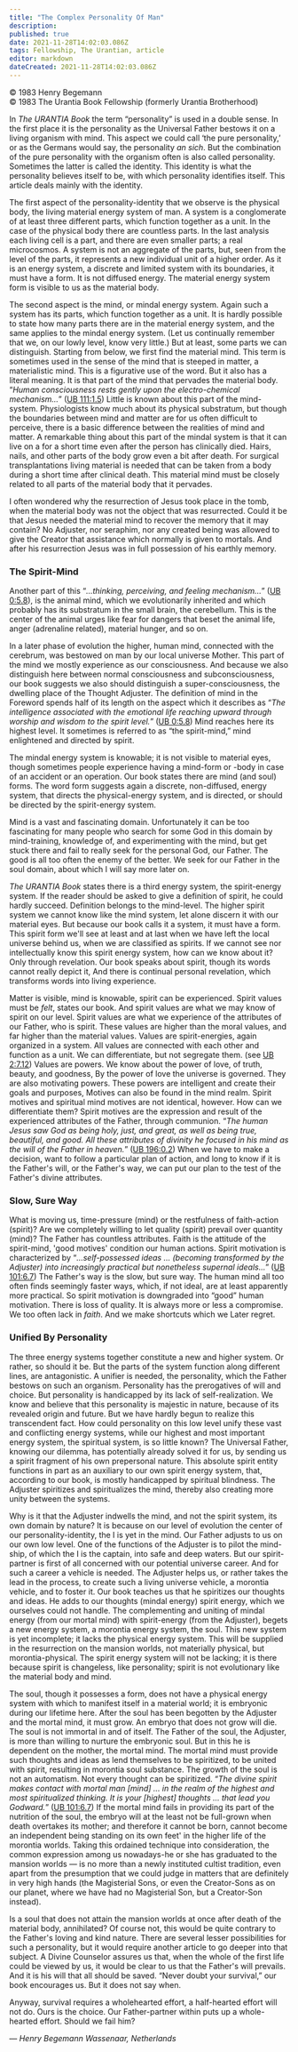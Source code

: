 ```yaml
---
title: "The Complex Personality Of Man"
description: 
published: true
date: 2021-11-28T14:02:03.086Z
tags: Fellowship, The Urantian, article
editor: markdown
dateCreated: 2021-11-28T14:02:03.086Z
---
```


<p class="v-card v-sheet theme--light grey lighten-3 px-2">© 1983 Henry Begemann<br>© 1983 The Urantia Book Fellowship (formerly Urantia Brotherhood)</p>

In _The URANTIA Book_ the term “personality” is used in a double sense. In the first place it is the personality as the Universal Father bestows it on a living organism with mind. This aspect we could call ‘the pure personality,’ or as the Germans would say, the personality _an sich_. But the combination of the pure personality with the organism often is also called personality. Sometimes the latter is called the identity. This identity is what the personality believes itself to be, with which personality identifies itself. This article deals mainly with the identity.

The first aspect of the personality-identity that we observe is the physical body, the living material energy system of man. A system is a conglomerate of at least three different parts, which function together as a unit. In the case of the physical body there are countless parts. In the last analysis each living cell is a part, and there are even smaller parts; a real microcosmos. A system is not an aggregate of the parts, but, seen from the level of the parts, it represents a new individual unit of a higher order. As it is an energy system, a discrete and limited system with its boundaries, it must have a form. It is not diffused energy. The material energy system form is visible to us as the material body.

The second aspect is the mind, or mindal energy system. Again such a system has its parts, which function together as a unit. It is hardly possible to state how many parts there are in the material energy system, and the same applies to the mindal energy system. (Let us continually remember that we, on our lowly level, know very little.) But at least, some parts we can distinguish. Starting from below, we first find the material mind. This term is sometimes used in the sense of the mind that is steeped in matter, a materialistic mind. This is a figurative use of the word. But it also has a literal meaning. It is that part of the mind that pervades the material body. “_Human consciousness rests gently upon the electro-chemical mechanism..._” ([UB 111:1.5](/en/The_Urantia_Book/111#p1_5)) Little is known about this part of the mind-system. Physiologists know much about its physical substratum, but though the boundaries between mind and matter are for us often difficult to perceive, there is a basic difference between the realities of mind and matter. A remarkable thing about this part of the mindal system is that it can live on a for a short time even after the person has clinically died. Hairs, nails, and other parts of the body grow even a bit after death. For surgical transplantations living material is needed that can be taken from a body during a short time after clinical death. This material mind must be closely related to all parts of the material body that it pervades.

I often wondered why the resurrection of Jesus took place in the tomb, when the material body was not the object that was resurrected. Could it be that Jesus needed the material mind to recover the memory that it may contain? No Adjuster, nor seraphim, nor any created being was allowed to give the Creator that assistance which normally is given to mortals. And after his resurrection Jesus was in full possession of his earthly memory.

### The Spirit-Mind

Another part of this “_...thinking, perceiving, and feeling mechanism..._” ([UB 0:5.8](/en/The_Urantia_Book/0#p5_8)), is the animal mind, which we evolutionarily inherited and which probably has its substratum in the small brain, the cerebellum. This is the center of the animal urges like fear for dangers that beset the animal life, anger (adrenaline related), material hunger, and so on.

In a later phase of evolution the higher, human mind, connected with the cerebrum, was bestowed on man by our local universe Mother. This part of the mind we mostly experience as our consciousness. And because we also distinguish here between normal consciousness and subconsciousness, our book suggests we also should distinguish a super-consciousness, the dwelling place of the Thought Adjuster. The definition of mind in the Foreword spends half of its length on the aspect which it describes as “_The intelligence associated with the emotional life reaching upward through worship and wisdom to the spirit level._” ([UB 0:5.8](/en/The_Urantia_Book/0#p5_8)) Mind reaches here its highest level. It sometimes is referred to as “the spirit-mind,” mind enlightened and directed by spirit.

The mindal energy system is knowable; it is not visible to material eyes, though sometimes people experience having a mind-form or -body in case of an accident or an operation. Our book states there are mind (and soul) forms. The word form suggests again a discrete, non-diffused, energy system, that directs the physical-energy system, and is directed, or should be directed by the spirit-energy system.

Mind is a vast and fascinating domain. Unfortunately it can be too fascinating for many people who search for some God in this domain by mind-training, knowledge of, and experimenting with the mind, but get stuck there and fail to really seek for the personal God, our Father. The good is all too often the enemy of the better. We seek for our Father in the soul domain, about which I will say more later on.

_The URANTIA Book_ states there is a third energy system, the spirit-energy system. If the reader should be asked to give a definition of spirit, he could hardly succeed. Definition belongs to the mind-level. The higher spirit system we cannot know like the mind system, let alone discern it with our material eyes. But because our book calls it a system, it must have a form. This spirit form we'll see at least and at last when we have left the local universe behind us, when we are classified as spirits. If we cannot see nor intellectually know this spirit energy system, how can we know about it? Only through revelation. Our book speaks about spirit, though its words cannot really depict it, And there is continual personal revelation, which transforms words into living experience.

Matter is visible, mind is knowable, spirit can be experienced. Spirit values must be _felt_, states our book. And spirit values are what we may know of spirit on our level. Spirit values are what we experience of the attributes of our Father, who is spirit. These values are higher than the moral values, and far higher than the material values. Values are spirit-energies, again organized in a system. All values are connected with each other and function as a unit. We can differentiate, but not segregate them. (see [UB 2:7.12](/en/The_Urantia_Book/2#p7_12)) Values are powers. We know about the power of love, of truth, beauty, and goodness, By the power of love the universe is governed. They are also motivating powers. These powers are intelligent and create their goals and purposes, Motives can also be found in the mind realm. Spirit motives and spiritual mind motives are not identical, however. How can we differentiate them? Spirit motives are the expression and result of the experienced attributes of the Father, through communion. “_The human Jesus saw God as being holy, just, and great, as well as being true, beautiful, and good. All these attributes of divinity he focused in his mind as the will of the Father in heaven._” ([UB 196:0.2](/en/The_Urantia_Book/196#p0_2)) When we have to make a decision, want to follow a particular plan of action, and long to know if it is the Father's will, or the Father's way, we can put our plan to the test of the Father's divine attributes.

### Slow, Sure Way

What is moving us, time-pressure (mind) or the restfulness of faith-action (spirit)? Are we completely willing to let quality (spirit) prevail over quantity (mind)? The Father has countless attributes. Faith is the attitude of the spirit-mind, 'good motives' condition our human actions. Spirit motivation is characterized by “_...self-possessed ideas ... (becoming transformed by the Adjuster) into increasingly practical but nonetheless supernal ideals..._” ([UB 101:6.7](/en/The_Urantia_Book/101#p6_7)) The Father's way is the slow, but sure way. The human mind all too often finds seemingly faster ways, which, if not ideal, are at least apparently more practical. So spirit motivation is downgraded into “good” human motivation. There is loss of quality. It is always more or less a compromise. We too often lack in _faith_. And we make shortcuts which we Later regret.

### Unified By Personality

The three energy systems together constitute a new and higher system. Or rather, so should it be. But the parts of the system function along different lines, are antagonistic. A unifier is needed, the personality, which the Father bestows on such an organism. Personality has the prerogatives of will and choice. But personality is handicapped by its lack of self-realization. We know and believe that this personality is majestic in nature, because of its revealed origin and future. But we have hardly begun to realize this transcendent fact. How could personality on this low level unify these vast and conflicting energy systems, while our highest and most important energy system, the spiritual system, is so little known? The Universal Father, knowing our dilemma, has potentially already solved it for us, by sending us a spirit fragment of his own prepersonal nature. This absolute spirit entity functions in part as an auxiliary to our own spirit energy system, that, according to our book, is mostly handicapped by spiritual blindness. The Adjuster spiritizes and spiritualizes the mind, thereby also creating more unity between the systems.

Why is it that the Adjuster indwells the mind, and not the spirit system, its own domain by nature? It is because on our level of evolution the center of our personality-identity, the I is yet in the mind. Our Father adjusts to us on our own low level. One of the functions of the Adjuster is to pilot the mind-ship, of which the I is the captain, into safe and deep waters. But our spirit-partner is first of all concerned with our potential universe career. And for such a career a vehicle is needed. The Adjuster helps us, or rather takes the lead in the process, to create such a living universe vehicle, a morontia vehicle, and to foster it. Our book teaches us that he spiritizes our thoughts and ideas. He adds to our thoughts (mindal energy) spirit energy, which we ourselves could not handle. The complementing and uniting of mindal energy (from our mortal mind) with spirit-energy (from the Adjuster), begets a new energy system, a morontia energy system, the soul. This new system is yet incomplete; it lacks the physical energy system. This will be supplied in the resurrection on the mansion worlds, not materially physical, but morontia-physical. The spirit energy system will not be lacking; it is there because spirit is changeless, like personality; spirit is not evolutionary like the material body and mind.

The soul, though it possesses a form, does not have a physical energy system with which to manifest itself in a material world; it is embryonic during our lifetime here. After the soul has been begotten by the Adjuster and the mortal mind, it must grow. An embryo that does not grow will die. The soul is not immortal in and of itself. The Father of the soul, the Adjuster, is more than willing to nurture the embryonic soul. But in this he is dependent on the mother, the mortal mind. The mortal mind must provide such thoughts and ideas as lend themselves to be spiritized, to be united with spirit, resulting in morontia soul substance. The growth of the soul is not an automatism. Not every thought can be spiritized. “_The divine spirit makes contact with mortal man [mind] ... in the realm of the highest and most spiritualized thinking. It is your [highest] thoughts ... that lead you Godward._” ([UB 101:6.7](/en/The_Urantia_Book/101#p6_7)) If the mortal mind fails in providing its part of the nutrition of the soul, the embryo will at the least not be full-grown when death overtakes its mother; and therefore it cannot be born, cannot become an independent being standing on its own feet' in the higher life of the morontia worlds. Taking this ordained technique into consideration, the common expression among us nowadays-he or she has graduated to the mansion worlds — is no more than a newly instituted cultist tradition, even apart from the presumption that we could judge in matters that are definitely in very high hands (the Magisterial Sons, or even the Creator-Sons as on our planet, where we have had no Magisterial Son, but a Creator-Son instead).

Is a soul that does not attain the mansion worlds at once after death of the material body, annihilated? Of course not, this would be quite contrary to the Father's loving and kind nature. There are several lesser possibilities for such a personality, but it would require another article to go deeper into that subject. A Divine Counselor assures us that, when the whole of the first life could be viewed by us, it would be clear to us that the Father's will prevails. And it is his will that all should be saved. “Never doubt your survival,” our book encourages us. But it does not say when.

Anyway, survival requires a wholehearted effort, a half-hearted effort will not do. Ours is the choice. Our Father-partner within puts up a whole-hearted effort. Should we fail him?

— _Henry Begemann_
_Wassenaar, Netherlands_